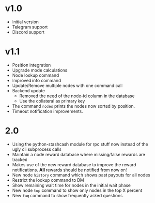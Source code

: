 # v1.0

- Initial version
- Telegram support
- Discord support

# v1.1
- Position integration
- Upgrade mode calculations
- Node lookup command
- Improved info command
- Update/Remove multiple nodes with one command call
- Backend update
  - Removed the need of the node-id column in the database
  - Use the collateral as primary key
- The command `nodes` prints the nodes now sorted by position.
- Timeout notification improvements.

# 2.0
- Using the python-stashcash module for rpc stuff now instead of the ugly cli subprocess calls
- Maintain a node reward database where missing/false rewards are tracked
- Makes use of the new reward database to improve the reward notifications. **All** rewards should be notified from now on!
- New node `history` command which shows past payouts for all nodes
- Restrict the lookup command to DM
- Show remaining wait time for nodes in the initial wait phase
- New node `top` command to show only nodes in the top X percent
- New `faq` command to show frequently asked questions
